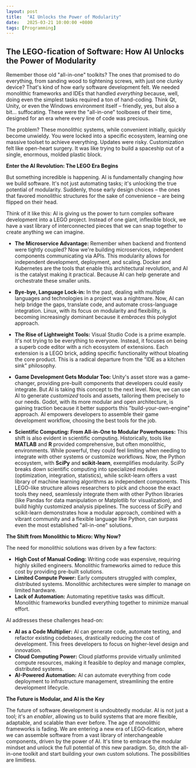 ```yaml
---
layout: post
title:  "AI Unlocks the Power of Modularity"
date:   2025-03-21 10:00:00 +0800
tags: [Programming]
---
```



## The LEGO-fication of Software: How AI Unlocks the Power of Modularity

Remember those old "all-in-one" toolkits? The ones that promised to do everything, from sanding wood to tightening screws, with just one clunky device? That's kind of how early software development felt. We needed monolithic frameworks and IDEs that handled *everything* because, well, doing even the simplest tasks required a ton of hand-coding. Think Qt, Unity, or even the Windows environment itself – friendly, yes, but also a bit… suffocating. These were the "all-in-one" toolboxes of their time, designed for an era where every line of code was precious.

The problem? These monolithic systems, while convenient initially, quickly become unwieldy.  You were locked into a specific ecosystem, learning one massive toolset to achieve everything. Updates were risky.  Customization felt like open-heart surgery. It was like trying to build a spaceship out of a single, enormous, molded plastic block.

**Enter the AI Revolution: The LEGO Era Begins**

But something incredible is happening. AI is fundamentally changing *how* we build software.  It's not just automating tasks; it's unlocking the true potential of modularity.  Suddenly, those early design choices – the ones that favored monolithic structures for the sake of convenience – are being flipped on their head.

Think of it like this: AI is giving us the power to turn complex software development into a LEGO project. Instead of one giant, inflexible block, we have a vast library of interconnected pieces that we can snap together to create anything we can imagine.

*   **The Microservice Advantage:**  Remember when backend and frontend were tightly coupled? Now we're building microservices, independent components communicating via APIs. This modularity allows for independent development, deployment, and scaling. Docker and Kubernetes are the tools that enable this architectural revolution, and AI is the catalyst making it practical. Because AI can help generate and orchestrate these smaller units.

*   **Bye-bye, Language Lock-in:** In the past, dealing with multiple languages and technologies in a project was a nightmare. Now, AI can help bridge the gaps, translate code, and automate cross-language integration.  Linux, with its focus on modularity and flexibility, is becoming increasingly dominant because it *embraces* this polyglot approach.

*   **The Rise of Lightweight Tools:** Visual Studio Code is a prime example. It's not trying to be everything to everyone. Instead, it focuses on being a superb code editor with a rich ecosystem of extensions.  Each extension is a LEGO brick, adding specific functionality without bloating the core product.  This is a radical departure from the "IDE as a kitchen sink" philosophy.

*   **Game Development Gets Modular Too:** Unity's asset store was a game-changer, providing pre-built components that developers could easily integrate. But AI is taking this concept to the next level. Now, we can use AI to generate *customized* tools and assets, tailoring them precisely to our needs. Godot, with its more modular and open architecture, is gaining traction because it better supports this "build-your-own-engine" approach.  AI empowers developers to assemble their game development workflow, choosing the best tools for the job.

*   **Scientific Computing: From All-in-One to Modular Powerhouses:** This shift is also evident in scientific computing.  Historically, tools like **MATLAB** and **R** provided comprehensive, but often monolithic, environments. While powerful, they could feel limiting when needing to integrate with other systems or customize workflows. Now, the Python ecosystem, with **SciPy** and **scikit-learn**, exemplifies modularity. SciPy breaks down scientific computing into specialized modules (optimization, integration, statistics), while scikit-learn offers a vast library of machine learning algorithms as independent components. This LEGO-like structure allows researchers to pick and choose the exact tools they need, seamlessly integrate them with other Python libraries (like Pandas for data manipulation or Matplotlib for visualization), and build highly customized analysis pipelines. The success of SciPy and scikit-learn demonstrates how a modular approach, combined with a vibrant community and a flexible language like Python, can surpass even the most established "all-in-one" solutions.

**The Shift from Monolithic to Micro: Why Now?**

The need for monolithic solutions was driven by a few factors:

*   **High Cost of Manual Coding:**  Writing code was expensive, requiring highly skilled engineers. Monolithic frameworks aimed to reduce this cost by providing pre-built solutions.
*   **Limited Compute Power:**  Early computers struggled with complex, distributed systems. Monolithic architectures were simpler to manage on limited hardware.
*   **Lack of Automation:**  Automating repetitive tasks was difficult. Monolithic frameworks bundled everything together to minimize manual effort.

AI addresses these challenges head-on:

*   **AI as a Code Multiplier:** AI can generate code, automate testing, and refactor existing codebases, drastically reducing the cost of development. This frees developers to focus on higher-level design and innovation.
*   **Cloud Computing Power:**  Cloud platforms provide virtually unlimited compute resources, making it feasible to deploy and manage complex, distributed systems.
*   **AI-Powered Automation:**  AI can automate everything from code deployment to infrastructure management, streamlining the entire development lifecycle.

**The Future is Modular, and AI is the Key**

The future of software development is undoubtedly modular. AI is not just a tool; it's an *enabler*, allowing us to build systems that are more flexible, adaptable, and scalable than ever before. The age of monolithic frameworks is fading. We are entering a new era of LEGO-fication, where we can assemble software from a vast library of interchangeable components, driven by the power of AI.  It's time to embrace the modular mindset and unlock the full potential of this new paradigm. So, ditch the all-in-one toolkit and start building your own custom solutions.  The possibilities are limitless.